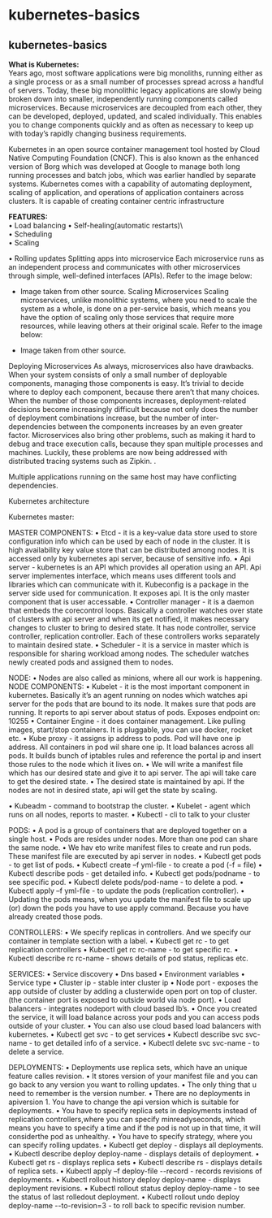 # kubernetes-basics
kubernetes-basics 
---------------
**What is Kubernetes:**\
Years ago, most software applications were big monoliths, running either as a single process or as a small number of processes spread across a handful of servers.
Today, these big monolithic legacy applications are slowly being broken down into smaller, independently running components called microservices.
Because microservices are decoupled from each other, they can be developed, deployed, updated, and scaled individually. This enables you to change components quickly and as often as necessary to keep up with today’s rapidly changing business requirements.

Kubernetes in an open source container management tool hosted by Cloud Native Computing Foundation (CNCF). This is also known as the enhanced version of Borg which was developed at Google to manage both long running processes and batch jobs, which was earlier handled by separate systems. Kubernetes comes with a capability of automating deployment, scaling of application, and operations of application containers across clusters. It is capable of creating container centric infrastructure

**FEATURES:**\
•	Load balancing 
•	Self-healing(automatic restarts)\  
•	Scheduling \
•	Scaling 

•	Rolling updates
Splitting apps into microservice
Each microservice runs as an independent process and communicates with other microservices through simple, well-defined interfaces (APIs). Refer to the image below:
 - Image taken from other source.
Scaling Microservices
Scaling microservices, unlike monolithic systems, where you need to scale the system as a whole, is done on a per-service basis, which means you have the option of scaling only those services that require more resources, while leaving others at their original scale. Refer to the image below:
 
- Image taken from other source.

Deploying Microservices
As always, microservices also have drawbacks. When your system consists of only a small number of deployable components, managing those components is easy. It’s trivial to decide where to deploy each component, because there aren’t that many choices.
When the number of those components increases, deployment-related decisions become increasingly difficult because not only does the number of deployment combinations increase, but the number of inter-dependencies between the components increases by an even greater factor.
Microservices also bring other problems, such as making it hard to debug and trace execution calls, because they span multiple processes and machines. Luckily, these problems are now being addressed with distributed tracing systems such as Zipkin.
.
 
Multiple applications running on the same host may have conflicting dependencies.








Kubernetes architecture

 
Kubernetes master:

 
MASTER COMPONENTS:
• Etcd - it is a key-value data store used to store configuration info which can be used by each of node in the cluster. It is high availability key value store that can be distributed among nodes. It is accessed only by kubernetes api server, because of sensitive info.
• Api server - kubernetes is an API which provides all operation using an API. Api server implementes interface, which means uses different tools and libraries which can communicate with it. Kubeconfig is a package in the server side used for communication. It exposes api. It is the only master component that is user accessable. 
• Controller manager - it is a daemon that embeds the corecontrol loops. Basically a controller watches over state of clusters with api server and when its get notified, it makes necessary changes to cluster to bring to desired state. It has node controller, service controller, replication controller. Each of these controllers works separately to maintain desired state. 
• Scheduler - it is a service in master which is responsible for sharing workload among nodes. The scheduler watches newly created pods and assigned them to nodes.

NODE: 
• Nodes are also called as minions, where all our work is happening. NODE 
COMPONENTS: 
• Kubelet - it is the most important component in kubernetes. Basically it’s an agent running on nodes which watches api server for the pods that are bound to its node. It makes sure that pods are running. It reports to api server about status of pods. Exposes endpoint on: 10255
• Container Engine - it does container management. Like pulling images, start/stop containers. It is pluggable, you can use docker, rocket etc. 
• Kube proxy - it assigns ip address to pods. Pod will have one ip address. All containers in pod wil share one ip. It load balances across all pods. It builds bunch of iptables rules and reference the portal ip and insert those rules to the node which it lives on. 
• We will write a manifest file which has our desired state and give it to api server. The api will take care to get the desired state.
• The desired state is maintained by api. If the nodes are not in desired state, api will get the state by scaling.

•	Kubeadm - command to bootstrap the cluster.
•	Kubelet - agent which runs on all nodes, reports to master. 
•	Kubectl - cli to talk to your cluster

PODS: 
• A pod is a group of containers that are deployed together on a single host. 
• Pods are resides under nodes. More than one pod can share the same node. 
• We hav eto write manifest files to create and run pods. These manifest file are executed by api server in nodes. 
• Kubectl get pods - to get list of pods. 
• Kubectl create –f yml-file - to create a pod (-f = file) 
• Kubectl describe pods - get detailed info. 
• Kubectl get pods/podname - to see specific pod. 
• Kubectl delete pods/pod-name - to delete a pod. 
• Kubectl apply –f yml-file - to update the pods (replication controller). 
• Updating the pods means, when you update the manifest file to scale up (or) down the pods you have to use apply command. Because you have already created those pods.

CONTROLLERS: 
• We specify replicas in controllers. And we specify our container in template section with a label. 
• Kubectl get rc - to get replication controllers 
• Kubectl get rc rc-name - to get specific rc. 
• Kubectl describe rc rc-name - shows details of pod status, replicas etc. 

SERVICES: 
• Service discovery 
• Dns based • Environment variables 
• Service type 
• Cluster ip - stable inter cluster ip 
• Node port - exposes the app outside of cluster by adding a clusterwide open port on top of cluster. (the container port is exposed to outside world via node port). 
• Load balancers - integrates nodeport with cloud based lb’s. 
• Once you created the service, it will load balance across your pods and you can access pods outside of your cluster. 
• You can also use cloud based load balancers with kubernetes. 
• Kubectl get svc - to get services 
• Kubectl describe svc svc-name - to get detailed info of a service. 
• Kubectl delete svc svc-name - to delete a service. 

DEPLOYMENTS: 
• Deployments use replica sets, which have an unique feature calles revision. 
• It stores version of your manifest file and you can go back to any version you want to rolling updates.
• The only thing that u need to remember is the version number. • There are no deployments in apiversion 1. You have to change the api version which is suitable for deployments. 
• You have to specify replica sets in deployments instead of replication controllers,where you can specify minreadyseconds, which means you have to specify a time and if the pod is not up in that time, it will considerthe pod as unhealthy. • You have to specify strategy, where you can specify rolling updates. 
• Kubectl get deploy - displays all deployments. 
• Kubectl describe deploy deploy-name - displays details of deployment. • Kubectl get rs - displays replica sets 
• Kubectl describe rs - displays details of replica sets. 
• Kubectl apply –f deploy-file --record - records revisions of deployments. 
• Kubectl rollout history deploy deploy-name - displays deployment revisions. 
• Kubectl rollout status deploy deploy-name - to see the status of last rolledout deployment. 
• Kubectl rollout undo deploy deploy-name --to-revision=3 - to roll back to specific revision number.


